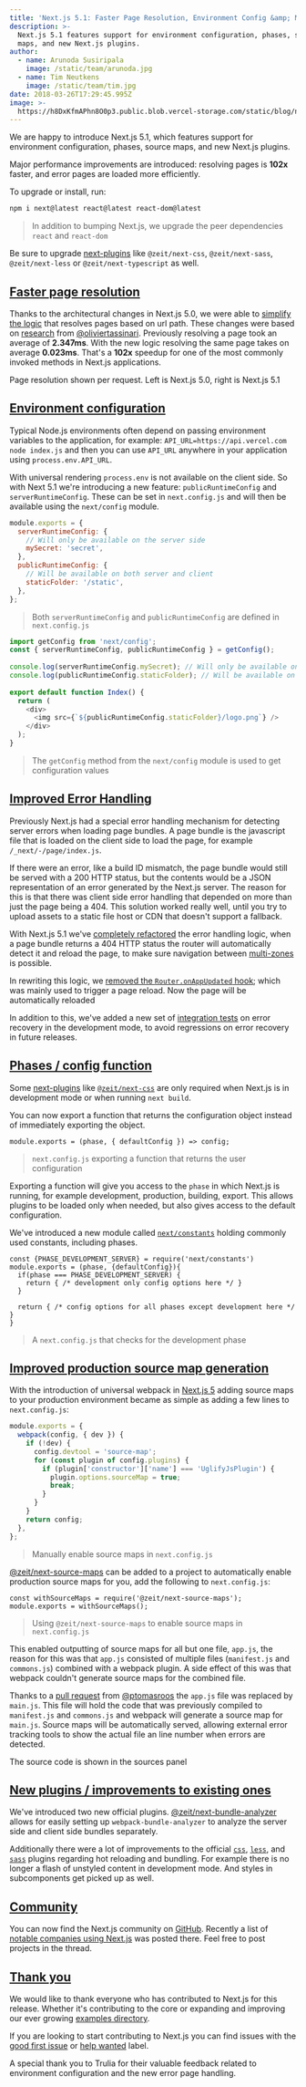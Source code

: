 ```yaml
---
title: 'Next.js 5.1: Faster Page Resolution, Environment Config &amp; More'
description: >-
  Next.js 5.1 features support for environment configuration, phases, source
  maps, and new Next.js plugins.
author:
  - name: Arunoda Susiripala
    image: /static/team/arunoda.jpg
  - name: Tim Neutkens
    image: /static/team/tim.jpg
date: 2018-03-26T17:29:45.995Z
image: >-
  https://h8DxKfmAPhn8O0p3.public.blob.vercel-storage.com/static/blog/next-5-1/twitter-card.png
---
```


We are happy to introduce Next.js 5.1, which features support for environment configuration, phases, source maps, and new Next.js plugins.

Major performance improvements are introduced: resolving pages is **102x** faster, and error pages are loaded more efficiently.

To upgrade or install, run:

```bash filename="Terminal"
npm i next@latest react@latest react-dom@latest
```

> In addition to bumping Next.js, we upgrade the peer dependencies `react` and `react-dom`

Be sure to upgrade [next-plugins](https://github.com/vercel/next-plugins) like `@zeit/next-css`, `@zeit/next-sass`, `@zeit/next-less` or `@zeit/next-typescript` as well.

[Faster page resolution](#faster-page-resolution)
-------------------------------------------------

Thanks to the architectural changes in Next.js 5.0, we were able to [simplify the logic](https://github.com/vercel/next.js/pull/3776) that resolves pages based on url path. These changes were based on [research](https://github.com/vercel/next.js/issues/3682) from [@oliviertassinari](https://github.com/oliviertassinari). Previously resolving a page took an average of **2.347ms**. With the new logic resolving the same page takes on average **0.023ms**. That's a **102x** speedup for one of the most commonly invoked methods in Next.js applications.

Page resolution shown per request. Left is Next.js 5.0, right is Next.js 5.1

[Environment configuration](#environment-configuration)
-------------------------------------------------------

Typical Node.js environments often depend on passing environment variables to the application, for example: `API_URL=https://api.vercel.com node index.js` and then you can use `API_URL` anywhere in your application using `process.env.API_URL`.

With universal rendering `process.env` is not available on the client side. So with Next 5.1 we're introducing a new feature: `publicRuntimeConfig` and `serverRuntimeConfig`. These can be set in `next.config.js` and will then be available using the `next/config` module.

```js filename="next.config.js"
module.exports = {
  serverRuntimeConfig: {
    // Will only be available on the server side
    mySecret: 'secret',
  },
  publicRuntimeConfig: {
    // Will be available on both server and client
    staticFolder: '/static',
  },
};
```

> Both `serverRuntimeConfig` and `publicRuntimeConfig` are defined in `next.config.js`

```js filename="pages/index.js"
import getConfig from 'next/config';
const { serverRuntimeConfig, publicRuntimeConfig } = getConfig();
 
console.log(serverRuntimeConfig.mySecret); // Will only be available on the server side
console.log(publicRuntimeConfig.staticFolder); // Will be available on both server and client
 
export default function Index() {
  return (
    <div>
      <img src={`${publicRuntimeConfig.staticFolder}/logo.png`} />
    </div>
  );
}
```

> The `getConfig` method from the `next/config` module is used to get configuration values

[Improved Error Handling](#improved-error-handling)
---------------------------------------------------

Previously Next.js had a special error handling mechanism for detecting server errors when loading page bundles. A page bundle is the javascript file that is loaded on the client side to load the page, for example `/_next/-/page/index.js`.

If there were an error, like a build ID mismatch, the page bundle would still be served with a 200 HTTP status, but the contents would be a JSON representation of an error generated by the Next.js server. The reason for this is that there was client side error handling that depended on more than just the page being a 404. This solution worked really well, until you try to upload assets to a static file host or CDN that doesn't support a fallback.

With Next.js 5.1 we've [completely refactored](https://github.com/vercel/next.js/pull/3849) the error handling logic, when a page bundle returns a 404 HTTP status the router will automatically detect it and reload the page, to make sure navigation between [multi-zones](https://github.com/vercel/next.js#multi-zones) is possible.

In rewriting this logic, we [removed the `Router.onAppUpdated` hook](https://github.com/vercel/next.js/blob/canary/errors/no-on-app-updated-hook.md); which was mainly used to trigger a page reload. Now the page will be automatically reloaded

In addition to this, we've added a new set of [integration tests](https://github.com/vercel/next.js/pull/3895) on error recovery in the development mode, to avoid regressions on error recovery in future releases.

[Phases / config function](#phases--config-function)
----------------------------------------------------

Some [next-plugins](https://github.com/vercel/next-plugins) like [`@zeit/next-css`](https://github.com/vercel/next-plugins/tree/master/packages/next-css) are only required when Next.js is in development mode or when running `next build`.

You can now export a function that returns the configuration object instead of immediately exporting the object.

```
module.exports = (phase, { defaultConfig }) => config;
```

> `next.config.js` exporting a function that returns the user configuration

Exporting a function will give you access to the `phase` in which Next.js is running, for example development, production, building, export. This allows plugins to be loaded only when needed, but also gives access to the default configuration.

We've introduced a new module called [`next/constants`](https://github.com/vercel/next.js/blob/canary/lib/constants.js) holding commonly used constants, including phases.

```
const {PHASE_DEVELOPMENT_SERVER} = require('next/constants')
module.exports = (phase, {defaultConfig}){
  if(phase === PHASE_DEVELOPMENT_SERVER) {
    return { /* development only config options here */ }
  }
 
  return { /* config options for all phases except development here */ }
}
```

> A `next.config.js` that checks for the development phase

[Improved production source map generation](#improved-production-source-map-generation)
---------------------------------------------------------------------------------------

With the introduction of universal webpack in [Next.js 5](/blog/next-5) adding source maps to your production environment became as simple as adding a few lines to `next.config.js`:

```js filename="next.config.js"
module.exports = {
  webpack(config, { dev }) {
    if (!dev) {
      config.devtool = 'source-map';
      for (const plugin of config.plugins) {
        if (plugin['constructor']['name'] === 'UglifyJsPlugin') {
          plugin.options.sourceMap = true;
          break;
        }
      }
    }
    return config;
  },
};
```

> Manually enable source maps in `next.config.js`

[@zeit/next-source-maps](https://github.com/vercel/next-plugins/tree/master/packages/next-source-maps) can be added to a project to automatically enable production source maps for you, add the following to `next.config.js`:

```
const withSourceMaps = require('@zeit/next-source-maps');
module.exports = withSourceMaps();
```

> Using `@zeit/next-source-maps` to enable source maps in `next.config.js`

This enabled outputting of source maps for all but one file, `app.js`, the reason for this was that `app.js` consisted of multiple files (`manifest.js` and `commons.js`) combined with a webpack plugin. A side effect of this was that webpack couldn't generate source maps for the combined file.

Thanks to a [pull request](https://github.com/vercel/next.js/pull/3793) from [@ptomasroos](https://github.com/ptomasroos) the `app.js` file was replaced by `main.js`. This file will hold the code that was previously compiled to `manifest.js` and `commons.js` and webpack will generate a source map for `main.js`. Source maps will be automatically served, allowing external error tracking tools to show the actual file an line number when errors are detected.

The source code is shown in the sources panel

[New plugins / improvements to existing ones](#new-plugins--improvements-to-existing-ones)
------------------------------------------------------------------------------------------

We've introduced two new official plugins. [@zeit/next-bundle-analyzer](https://github.com/vercel/next-plugins/tree/master/packages/next-bundle-analyzer) allows for easily setting up `webpack-bundle-analyzer` to analyze the server side and client side bundles separately.

Additionally there were a lot of improvements to the official [`css`](https://github.com/vercel/next-plugins/tree/master/packages/next-css), [`less`](https://github.com/vercel/next-plugins/tree/master/packages/next-less), and [`sass`](https://github.com/vercel/next-plugins/tree/master/packages/next-sass) plugins regarding hot reloading and bundling. For example there is no longer a flash of unstyled content in development mode. And styles in subcomponents get picked up as well.

[Community](#community)
-----------------------

You can now find the Next.js community on [GitHub](https://github.com/vercel/next.js/discussions). Recently a list of [notable companies using Next.js](https://github.com/vercel/next.js/discussions/10640) was posted there. Feel free to post projects in the thread.

[Thank you](#thank-you)
-----------------------

We would like to thank everyone who has contributed to Next.js for this release. Whether it's contributing to the core or expanding and improving our ever growing [examples directory](https://github.com/vercel/next.js/tree/canary/examples).

If you are looking to start contributing to Next.js you can find issues with the [good first issue](https://github.com/vercel/next.js/issues?q=is%3Aissue+is%3Aopen+sort%3Aupdated-desc+label%3A%22good+first+issue%22) or [help wanted](https://github.com/vercel/next.js/issues?q=is%3Aissue+is%3Aopen+sort%3Aupdated-desc+label%3A%22help+wanted%22) label.

A special thank you to Trulia for their valuable feedback related to environment configuration and the new error page handling.
